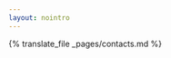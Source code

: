 ```yaml
---
layout: nointro
---
```


<!-- FORWARD TO TRANSLATION PAGE -->
{% translate_file _pages/contacts.md %} 